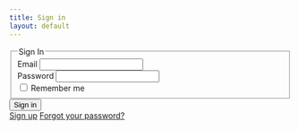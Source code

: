 ```yaml
---
title: Sign in
layout: default
---
```


<section class="ph3 pv4">
      <main class="pa4 black-80">
        <form class="measure center">
          <fieldset id="sign_up" class="ba b--transparent ph0 mh0">
            <legend class="f4 fw6 ph0 mh0">Sign In</legend>
            <div class="mt3">
              <label class="db fw6 lh-copy f6" for="email-address">Email</label>
              <input class="pa2 input-reset ba bg-transparent hover-bg-light-gray black w-100" type="email" name="email-address"  id="email-address">
            </div>
            <div class="mv3">
              <label class="db fw6 lh-copy f6" for="password">Password</label>
              <input class="b pa2 input-reset ba bg-transparent hover-bg-light-gray black w-100" type="password" name="password"  id="password">
            </div>
            <label class="pa0 ma0 lh-copy f6 pointer"><input type="checkbox"> Remember me</label>
          </fieldset>
          <div class="">
            <input class="b ph3 pv2 input-reset ba white bg-near-black hover-bg-green pointer f6 dib bn" type="submit" value="Sign in">
          </div>
          <div class="lh-copy mt3">
            <a href="#0" class="f6 link dim black db">Sign up</a>
            <a href="#0" class="f6 link dim black db">Forgot your password?</a>
          </div>
        </form>
      </main>
    </section>
